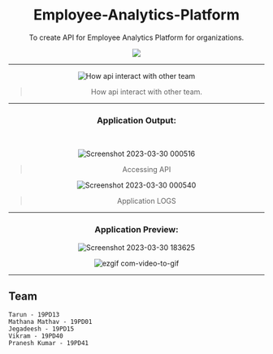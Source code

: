 <div align="center">
<h1> Employee-Analytics-Platform
</h1>

<p>
To create API for Employee Analytics Platform for organizations.
</p>

<p align="center">
   <img src="https://skillicons.dev/icons?i=python,github,aws,flask" />
</p>

<hr>

![How api interact with other team](https://user-images.githubusercontent.com/62739618/228631789-b6e12c4b-a3bf-43ac-875e-5de20e8dd777.png)
>How api interact with other team.

<hr>

<h3> Application Output:</h3>

<br>

![Screenshot 2023-03-30 000516](https://user-images.githubusercontent.com/62739618/228635865-cbf1245f-5e9b-4f64-823b-273c67859fea.png)
>Accessing API

![Screenshot 2023-03-30 000540](https://user-images.githubusercontent.com/62739618/228635877-efabbccb-6f7a-40a1-8deb-b1d91411182f.png)
>Application LOGS

<hr>
<h3> Application Preview:</h3>

![Screenshot 2023-03-30 183625](https://user-images.githubusercontent.com/62739618/228847098-67b95d9b-f0c1-4878-940c-1a4b685c4d15.png)


![ezgif com-video-to-gif](https://user-images.githubusercontent.com/62739618/217067447-3a934d6e-c816-40d1-9ca9-0662106b06e4.gif)
<hr>


</div>

## Team 

```
Tarun - 19PD13
Mathana Mathav - 19PD01
Jegadeesh - 19PD15
Vikram - 19PD40
Pranesh Kumar - 19PD41 
```

